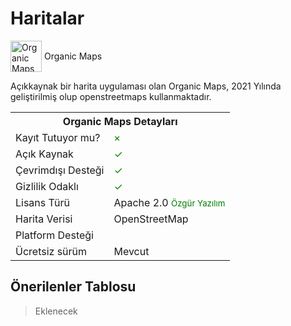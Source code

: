 <!-- NOTLAR 
 - Tablo eklemeyi unutmayın 
 - Uygun görseller eklemeyi unutmayın.
 - İçerik kuralları ve ekleme yapmak sayfalarını ziyaret edebilirsiniz -->

# Haritalar

<span style="display: inline-block; vertical-align: middle;"><img src="docs/images/organicmaps.png" alt="Organic Maps" style="width: 50px; height: 50px;"> </span> <span style="display: inline-block; vertical-align: middle;"> Organic Maps

Açıkkaynak bir harita uygulaması olan Organic Maps, 2021 Yılında geliştirilmiş olup openstreetmaps kullanmaktadır.
<table>
 <tr> <th colspan="2">Organic Maps Detayları</th> </tr> 
 <tr> <td>Kayıt Tutuyor mu?</td> <td><span style="color: green;">×</span></td> </tr> <tr> <td>Açık Kaynak</td> <td><span style="color: green;">✓</span></td> </tr> <tr> <td>Çevrimdışı Desteği</td> <td><span style="color: green;">✓</span></td> </tr>
 <tr> <td>Gizlilik Odaklı</td> <td><span style="color: green;">✓</span></td> </tr> <tr> 
 <tr> <td>Lisans Türü</td> <td>Apache 2.0 <span style="color: green;"><small>Özgür Yazılım<small><span></td> </tr> 
 <tr> <td>Harita Verisi</td> <td>OpenStreetMap</td> </tr> <tr> <td>Platform Desteği</td> <td><i class="fa-solid fa-globe"></i> <i class="fa-brands fa-apple"></i> <i class="fa-brands fa-android"></i></td> </tr> <tr> <td>Ücretsiz sürüm</td> <td>Mevcut</td> </tr> </table>

## Önerilenler Tablosu

> Eklenecek
